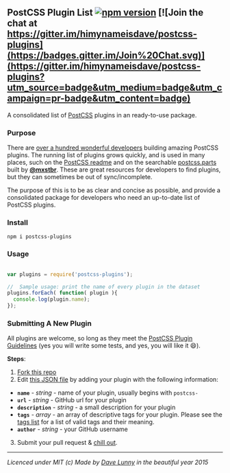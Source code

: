 ## PostCSS Plugin List [![npm version](https://badge.fury.io/js/postcss-plugins.svg)](http://badge.fury.io/js/postcss-plugins) [![Join the chat at https://gitter.im/himynameisdave/postcss-plugins](https://badges.gitter.im/Join%20Chat.svg)](https://gitter.im/himynameisdave/postcss-plugins?utm_source=badge&utm_medium=badge&utm_campaign=pr-badge&utm_content=badge)

A consolidated list of [PostCSS](https://github.com/postcss/postcss) plugins in an ready-to-use package.

### Purpose

There are [over a hundred wonderful developers](https://github.com/himynameisdave/postcss-plugins/blob/master/docs/authors.md) building amazing PostCSS plugins. The running list of plugins grows quickly, and is used in many places, such on the [PostCSS readme](https://github.com/postcss/postcss#plugins) and on the searchable [postcss.parts](http://postcss.parts) built by [**@mxstbr**](https://github.com/mxstbr). These are great resources for developers to find plugins, but they can sometimes be out of sync/incomplete.

The purpose of this is to be as clear and concise as possible, and provide a consolidated package for developers who need an up-to-date list of PostCSS plugins.

### Install

```
npm i postcss-plugins
```

### Usage

```javascript

var plugins = require('postcss-plugins');

//  Sample usage: print the name of every plugin in the dataset
plugins.forEach( function( plugin ){
  console.log(plugin.name);
});

```

### Submitting A New Plugin

All plugins are welcome, so long as they meet the [PostCSS Plugin Guidelines](https://github.com/postcss/postcss/blob/master/docs/guidelines/plugin.md) (yes you will write some tests, and yes, you will like it :smile:).

**Steps**:

1. [Fork this repo](https://github.com/himynameisdave/postcss-plugins#fork-destination-box)
2. Edit [this JSON file](https://github.com/himynameisdave/postcss-plugins/blob/master/plugins.json) by adding your plugin with the following information:
  + **`name`** - *string* - name of your plugin, usually begins with `postcss-`
  + **`url`** - *string* - GitHub url for your plugin
  + **`description`** - *string* - a small description for your plugin
  + **`tags`** - *array* - an array of descriptive tags for your plugin. Please see the [tags list](https://github.com/himynameisdave/postcss-plugins/blob/master/docs/tags.md#plugin-tags-list) for a list of valid tags and their meaning.
  + **`author`** - *string* - your GitHub username
3. Submit your pull request & [chill out](http://i.imgur.com/dZzkNc7.gif).

---

*Licenced under MIT (c) Made by [Dave Lunny](https://twitter.com/dave_lunny) in the beautiful year 2015*
